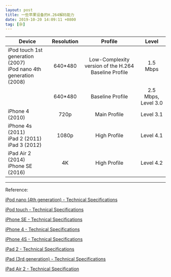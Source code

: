 ```yaml
---
layout: post
title: 一些苹果设备的H.264解码能力
date: 2019-10-20 14:09:11 +0800
tag: [杂]
---
```


| Device | Resolution | Profile | Level |
| --------- | :--: | :--: | :--: |
| iPod touch 1st generation (2007)<br>iPod nano 4th generation (2008) | 640*480 | Low-Complexity version of the H.264 Baseline Profile | 1.5 Mbps |
|         | 640*480 | Baseline Profile | 2.5 Mbps, Level 3.0 |
| iPhone 4 (2010) | 720p | Main Profile | Level 3.1 |
| iPhone 4s (2011)<br>iPad 2 (2011)<br>iPad 3 (2012) | 1080p | High Profile | Level 4.1 |
| iPad Air 2 (2014)<br>iPhone SE (2016) | 4K | High Profile | Level 4.2 |

***

Reference:

[iPod nano (4th generation) - Technical Specifications](https://support.apple.com/kb/SP497?viewlocale=en_US&locale=zh_CN)

[iPod touch - Technical Specifications](https://support.apple.com/kb/SP3?viewlocale=en_US&locale=en_US)

[iPhone SE - Technical Specifications](https://support.apple.com/kb/SP738?locale=en_US)

[iPhone 4 - Technical Specifications](https://support.apple.com/kb/SP587?viewlocale=en_US&locale=zh_CN)

[iPhone 4S - Technical Specifications](https://support.apple.com/kb/SP643?viewlocale=en_US&locale=zh_CN)

[iPad 2 - Technical Specifications](https://support.apple.com/kb/SP622?viewlocale=en_US&locale=zh_CN)

[iPad (3rd generation) - Technical Specifications](https://support.apple.com/kb/SP647?viewlocale=en_US&locale=zh_CN)

[iPad Air 2 - Technical Specification](https://support.apple.com/kb/SP708?viewlocale=en_US&locale=en_US)

